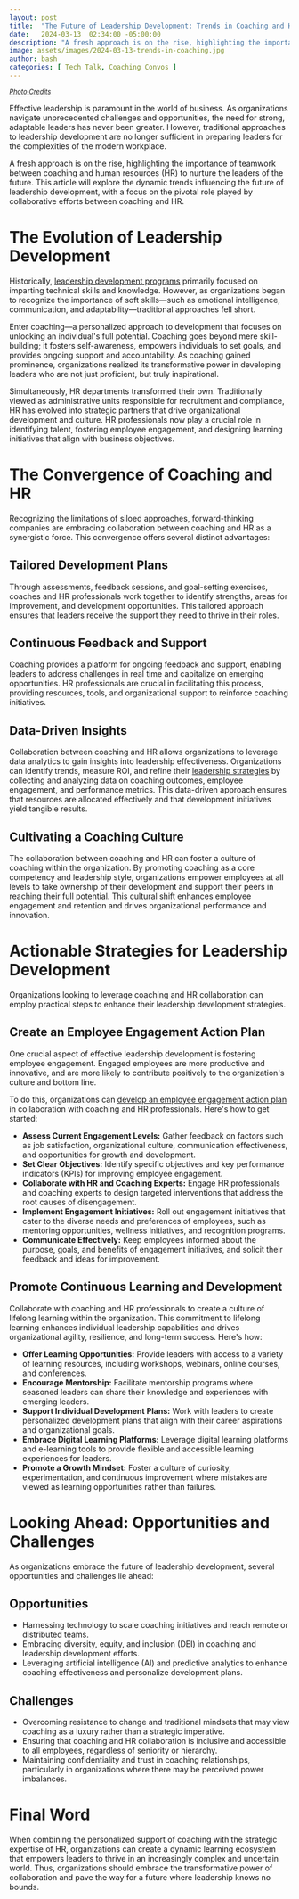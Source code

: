 ```yaml
---
layout: post
title:  "The Future of Leadership Development: Trends in Coaching and HR Collaboration"
date:   2024-03-13  02:34:00 -05:00:00
description: "A fresh approach is on the rise, highlighting the importance of teamwork between coaching and human resources (HR) to nurture the leaders of the future."
image: assets/images/2024-03-13-trends-in-coaching.jpg
author: bash
categories: [ Tech Talk, Coaching Convos ]
---
```

<small><em>[Photo Credits](https://images.pexels.com/photos/935977/pexels-photo-935977.jpeg?auto=compress&cs=tinysrgb&w=1260&h=750&dpr=1)</em></small>


Effective leadership is paramount in the world of business. As organizations navigate unprecedented challenges and opportunities, the need for strong, adaptable leaders has never been greater. However, traditional approaches to leadership development are no longer sufficient in preparing leaders for the complexities of the modern workplace. 

A fresh approach is on the rise, highlighting the importance of teamwork between coaching and human resources (HR) to nurture the leaders of the future. This article will explore the dynamic trends influencing the future of leadership development, with a focus on the pivotal role played by collaborative efforts between coaching and HR.

# The Evolution of Leadership Development

Historically, [leadership development programs](https://www.sciencedirect.com/science/article/pii/S2214462515300906) primarily focused on imparting technical skills and knowledge. However, as organizations began to recognize the importance of soft skills—such as emotional intelligence, communication, and adaptability—traditional approaches fell short.

Enter coaching—a personalized approach to development that focuses on unlocking an individual's full potential. Coaching goes beyond mere skill-building; it fosters self-awareness, empowers individuals to set goals, and provides ongoing support and accountability. As coaching gained prominence, organizations realized its transformative power in developing leaders who are not just proficient, but truly inspirational.

Simultaneously, HR departments transformed their own. Traditionally viewed as administrative units responsible for recruitment and compliance, HR has evolved into strategic partners that drive organizational development and culture. HR professionals now play a crucial role in identifying talent, fostering employee engagement, and designing learning initiatives that align with business objectives.

# The Convergence of Coaching and HR

Recognizing the limitations of siloed approaches, forward-thinking companies are embracing collaboration between coaching and HR as a synergistic force. This convergence offers several distinct advantages:

## Tailored Development Plans

Through assessments, feedback sessions, and goal-setting exercises, coaches and HR professionals work together to identify strengths, areas for improvement, and development opportunities. This tailored approach ensures that leaders receive the support they need to thrive in their roles.

## Continuous Feedback and Support

Coaching provides a platform for ongoing feedback and support, enabling leaders to address challenges in real time and capitalize on emerging opportunities. HR professionals are crucial in facilitating this process, providing resources, tools, and organizational support to reinforce coaching initiatives.

## Data-Driven Insights

Collaboration between coaching and HR allows organizations to leverage data analytics to gain insights into leadership effectiveness. Organizations can identify trends, measure ROI, and refine their [leadership strategies](https://www.coachrye.com/2022/8-reliable-leadership-strategies-to-drive-business-growth) by collecting and analyzing data on coaching outcomes, employee engagement, and performance metrics. This data-driven approach ensures that resources are allocated effectively and that development initiatives yield tangible results.

## Cultivating a Coaching Culture

The collaboration between coaching and HR can foster a culture of coaching within the organization. By promoting coaching as a core competency and leadership style, organizations empower employees at all levels to take ownership of their development and support their peers in reaching their full potential. This cultural shift enhances employee engagement and retention and drives organizational performance and innovation.

# Actionable Strategies for Leadership Development

Organizations looking to leverage coaching and HR collaboration can employ practical steps to enhance their leadership development strategies.

## Create an Employee Engagement Action Plan

One crucial aspect of effective leadership development is fostering employee engagement. Engaged employees are more productive and innovative, and are more likely to contribute positively to the organization's culture and bottom line. 

To do this, organizations can [develop an employee engagement action plan](https://www.cooleaf.com/blog/employee-engagement-action-plan-examples-samples-templates) in collaboration with coaching and HR professionals. Here's how to get started:

* **Assess Current Engagement Levels:** Gather feedback on factors such as job satisfaction, organizational culture, communication effectiveness, and opportunities for growth and development.
* **Set Clear Objectives:** Identify specific objectives and key performance indicators (KPIs) for improving employee engagement. 
* **Collaborate with HR and Coaching Experts:** Engage HR professionals and coaching experts to design targeted interventions that address the root causes of disengagement. 
* **Implement Engagement Initiatives:** Roll out engagement initiatives that cater to the diverse needs and preferences of employees, such as mentoring opportunities, wellness initiatives, and recognition programs.
* **Communicate Effectively:** Keep employees informed about the purpose, goals, and benefits of engagement initiatives, and solicit their feedback and ideas for improvement.

## Promote Continuous Learning and Development

Collaborate with coaching and HR professionals to create a culture of lifelong learning within the organization. This commitment to lifelong learning enhances individual leadership capabilities and drives organizational agility, resilience, and long-term success. Here's how:

* **Offer Learning Opportunities:** Provide leaders with access to a variety of learning resources, including workshops, webinars, online courses, and conferences. 
* **Encourage Mentorship:** Facilitate mentorship programs where seasoned leaders can share their knowledge and experiences with emerging leaders. 
* **Support Individual Development Plans:** Work with leaders to create personalized development plans that align with their career aspirations and organizational goals.
* **Embrace Digital Learning Platforms:** Leverage digital learning platforms and e-learning tools to provide flexible and accessible learning experiences for leaders. 
* **Promote a Growth Mindset:** Foster a culture of curiosity, experimentation, and continuous improvement where mistakes are viewed as learning opportunities rather than failures. 

# Looking Ahead: Opportunities and Challenges

As organizations embrace the future of leadership development, several opportunities and challenges lie ahead:

## Opportunities

* Harnessing technology to scale coaching initiatives and reach remote or distributed teams.
* Embracing diversity, equity, and inclusion (DEI) in coaching and leadership development efforts.
* Leveraging artificial intelligence (AI) and predictive analytics to enhance coaching effectiveness and personalize development plans.

## Challenges

* Overcoming resistance to change and traditional mindsets that may view coaching as a luxury rather than a strategic imperative.
* Ensuring that coaching and HR collaboration is inclusive and accessible to all employees, regardless of seniority or hierarchy.
* Maintaining confidentiality and trust in coaching relationships, particularly in organizations where there may be perceived power imbalances.

# Final Word

When combining the personalized support of coaching with the strategic expertise of HR, organizations can create a dynamic learning ecosystem that empowers leaders to thrive in an increasingly complex and uncertain world. Thus, organizations should embrace the transformative power of collaboration and pave the way for a future where leadership knows no bounds.